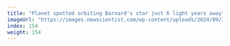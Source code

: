 ```yaml
---
title: "Planet spotted orbiting Barnard's star just 6 light years away"
imageUrl: "https://images.newscientist.com/wp-content/uploads/2024/09/30153759/SEI_223877148.jpg?width=788"
index: 154
weight: 154
---
```

